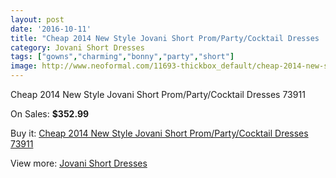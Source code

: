 ```yaml
---
layout: post
date: '2016-10-11'
title: "Cheap 2014 New Style Jovani Short Prom/Party/Cocktail Dresses  73911"
category: Jovani Short Dresses
tags: ["gowns","charming","bonny","party","short"]
image: http://www.neoformal.com/11693-thickbox_default/cheap-2014-new-style-jovani-short-prom-party-cocktail-dresses-73911.jpg
---
```

Cheap 2014 New Style Jovani Short Prom/Party/Cocktail Dresses  73911

On Sales: **$352.99**
<a href="https://www.neoformal.com/en/jovani-short-dresses-2014/4193-cheap-2014-new-style-jovani-short-prom-party-cocktail-dresses-73911.html"><amp-img layout="responsive" width="600" height="600" src="//www.neoformal.com/11693-thickbox_default/cheap-2014-new-style-jovani-short-prom-party-cocktail-dresses-73911.jpg" alt="Cheap 2014 New Style Jovani Short Prom/Party/Cocktail Dresses  73911 0" /></a>
<a href="https://www.neoformal.com/en/jovani-short-dresses-2014/4193-cheap-2014-new-style-jovani-short-prom-party-cocktail-dresses-73911.html"><amp-img layout="responsive" width="600" height="600" src="//www.neoformal.com/11694-thickbox_default/cheap-2014-new-style-jovani-short-prom-party-cocktail-dresses-73911.jpg" alt="Cheap 2014 New Style Jovani Short Prom/Party/Cocktail Dresses  73911 1" /></a>
<a href="https://www.neoformal.com/en/jovani-short-dresses-2014/4193-cheap-2014-new-style-jovani-short-prom-party-cocktail-dresses-73911.html"><amp-img layout="responsive" width="600" height="600" src="//www.neoformal.com/11695-thickbox_default/cheap-2014-new-style-jovani-short-prom-party-cocktail-dresses-73911.jpg" alt="Cheap 2014 New Style Jovani Short Prom/Party/Cocktail Dresses  73911 2" /></a>

Buy it: [Cheap 2014 New Style Jovani Short Prom/Party/Cocktail Dresses  73911](https://www.neoformal.com/en/jovani-short-dresses-2014/4193-cheap-2014-new-style-jovani-short-prom-party-cocktail-dresses-73911.html "Cheap 2014 New Style Jovani Short Prom/Party/Cocktail Dresses  73911")

View more: [Jovani Short Dresses](https://www.neoformal.com/en/54-jovani-short-dresses-2014 "Jovani Short Dresses")